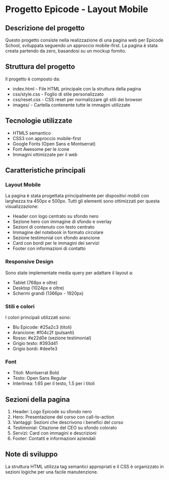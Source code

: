 # Progetto Epicode - Layout Mobile

## Descrizione del progetto

Questo progetto consiste nella realizzazione di una pagina web per Epicode School, sviluppata seguendo un approccio mobile-first. La pagina è stata creata partendo da zero, basandosi su un mockup fornito.

## Struttura del progetto

Il progetto è composto da:
- index.html - File HTML principale con la struttura della pagina
- css/style.css - Foglio di stile personalizzato
- css/reset.css - CSS reset per normalizzare gli stili dei browser
- images/ - Cartella contenente tutte le immagini utilizzate

## Tecnologie utilizzate

- HTML5 semantico
- CSS3 con approccio mobile-first
- Google Fonts (Open Sans e Montserrat)
- Font Awesome per le icone
- Immagini ottimizzate per il web

## Caratteristiche principali

### Layout Mobile
La pagina è stata progettata principalmente per dispositivi mobili con larghezza tra 450px e 500px. Tutti gli elementi sono ottimizzati per questa visualizzazione:
- Header con logo centrato su sfondo nero
- Sezione hero con immagine di sfondo e overlay
- Sezioni di contenuto con testo centrato
- Immagine del notebook in formato circolare
- Sezione testimonial con sfondo arancione
- Card con bordi per le immagini dei servizi
- Footer con informazioni di contatto

### Responsive Design
Sono state implementate media query per adattare il layout a:
- Tablet (768px e oltre)
- Desktop (1024px e oltre)
- Schermi grandi (1366px - 1920px)

### Stili e colori
I colori principali utilizzati sono:
- Blu Epicode: #25a2c3 (titoli)
- Arancione: #f04c2f (pulsanti)
- Rosso: #e22d0e (sezione testimonial)
- Grigio testo: #393d41
- Grigio bordi: #dee1e3

### Font
- Titoli: Montserrat Bold
- Testo: Open Sans Regular
- Interlinea: 1.65 per il testo, 1.5 per i titoli

## Sezioni della pagina

1. Header: Logo Epicode su sfondo nero
2. Hero: Presentazione del corso con call-to-action
3. Vantaggi: Sezioni che descrivono i benefici del corso
4. Testimonial: Citazione del CEO su sfondo colorato
5. Servizi: Card con immagini e descrizioni
6. Footer: Contatti e informazioni aziendali

## Note di sviluppo

La struttura HTML utilizza tag semantici appropriati e il CSS è organizzato in sezioni logiche per una facile manutenzione. 